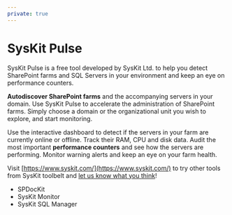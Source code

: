 ```yaml
---
private: true
---
```

# SysKit Pulse

SysKit Pulse is a free tool developed by SysKit Ltd. to help you detect SharePoint farms and SQL Servers in your environment and keep an eye on performance counters.

__Autodiscover SharePoint farms__ and the accompanying servers in your domain. Use SysKit Pulse to accelerate the administration of SharePoint farms. Simply choose a domain or the organizational unit you wish to explore, and start monitoring.

Use the interactive dashboard to detect if the servers in your farm are currently online or offline. Track their RAM, CPU and disk data. Audit the most important __performance counters__ and see how the servers are performing. Monitor warning alerts and keep an eye on your farm health.

Visit  [https://www.syskit.com/](https://www.syskit.com/) to try other tools from SysKit toolbelt and [let us know what you think](https://www.syskit.com/support/contact-us/)!

 * SPDocKit 
 * SysKit Monitor
 * SysKit SQL Manager
 



